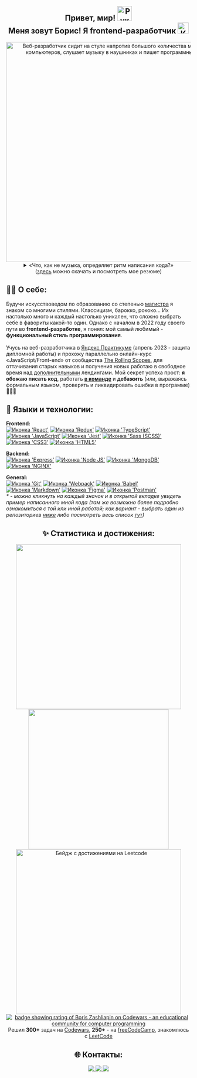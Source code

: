 <h2 align="center"><b>Привет, мир! <img src="https://emojipedia-us.s3.amazonaws.com/source/skype/289/victory-hand_270c-fe0f.png" width="40" alt="Рука в приветственном жесте">
<br>
  Меня зовут Борис! Я frontend-разработчик</b> <img src="https://i.pinimg.com/originals/a6/70/91/a67091c003173f3cd58801f345392dde.gif" alt="Кот, печатающий на клавиатуре ноутбука" width="30"></h2>
  
 <div align="center">
  <img src="https://media.tenor.com/qJ5evVs-_uUAAAAC/coding.gif" width="600" alt="Веб-разработчик сидит на стуле напротив большого количества мониторов компьютеров, слушает музыку в наушниках и пишет программный код">
  <br>
  <details><summary>&laquo;Что, как не музыка, определяет ритм написания кода?&raquo;</summary>
    
https://user-images.githubusercontent.com/108838349/215626451-8365718e-923b-46f3-861f-69494e9d5c49.mp4

  </details>
  (<a href="https://github.com/elrouss/elrouss/files/11159006/ZashliapinBD-frontend_ed05042023.pdf">здесь</a> можно скачать и посмотреть мое резюме)
</div>


<h2>🧘‍♂️ О себе:</h2>
Будучи искусствоведом по образованию со степенью <a href="https://diploma.spbu.ru/gp/view?id=13325">магистра</a> я знаком со многими стилями. Классицизм, барокко, рококо... Их настолько много и каждый настолько уникален, что сложно выбрать себе в фавориты какой-то один. Однако с началом в 2022 году своего пути во <b>frontend-разработке</b>, я понял: мой самый любимый - <b>функциональный стиль программирования</b>.
<br>
<br>
Учусь на веб-разработчика в <a href="https://practicum.yandex.ru/web/">Яндекс Практикуме</a> (апрель 2023 - защита дипломной работы) и прохожу параллельно онлайн-курс &laquo;JavaScript/Front-end&raquo; от сообщества <a href="https://rs.school/">The Rolling Scopes</a>, для оттачивания старых навыков и получения новых работаю в свободное время над <a href="https://github.com/elrouss/competitive-project-team-1">дополнительными</a> лендингами. Мой секрет успеха прост: <b>я обожаю писать код</b>, работать <a href="https://github.com/Kumiho1/lubimovka"><b>в команде</b></a> и <b>дебажить</b> (или, выражаясь формальным языком, проверять и ликвидировать ошибки в программе) 🐞🔫😄

<br>

<h2>🔧 Языки и технологии:</h2>
<b>Frontend:</b>
<br>
<a href="https://github.com/elrouss/react-mesto-auth/blob/main/src/components/App/App.js"><img src="https://img.shields.io/badge/React-20232A?style=for-the-badge&logo=react&logoColor=61DAFB" alt="Иконка 'React'"></a>
<a href=""><img src="https://img.shields.io/badge/Redux-593D88?style=for-the-badge&logo=redux&logoColor=white" alt="Иконка 'Redux'"></a>
<a href=""><img src="https://img.shields.io/badge/TypeScript-007ACC?style=for-the-badge&logo=typescript&logoColor=white" alt="Иконка 'TypeScript'"></a>
<a href="https://github.com/elrouss/competitive-project-team-1/blob/main/scripts/pages/index.js"><img src="https://img.shields.io/badge/JavaScript-323330?style=for-the-badge&logo=javascript&logoColor=F7DF1E" alt="Иконка 'JavaScript'"></a>
<a href=""><img src="https://img.shields.io/badge/Jest-C21325?style=for-the-badge&logo=jest&logoColor=white" alt="Иконка 'Jest'"></a>
<a href="https://github.com/elrouss/movies-explorer-frontend/tree/main/src/sass"><img src="https://img.shields.io/badge/Sass-CC6699?style=for-the-badge&logo=sass&logoColor=white" alt="Иконка 'Sass (SCSS)'"></a>
<a href="https://github.com/Kumiho1/lubimovka/blob/main/blocks/footer/__container/footer__container.css"><img src="https://img.shields.io/badge/CSS3-1572B6?style=for-the-badge&logo=css3&logoColor=white" alt="Иконка 'СSS3'"></a>
<a href="https://github.com/elrouss/how-to-learn/blob/main/index.html"><img src="https://img.shields.io/badge/HTML5-E34F26?style=for-the-badge&logo=html5&logoColor=white" alt="Иконка 'HTML5'"></a>

<b>Backend:</b>
<br>
<a href="https://github.com/elrouss/express-mesto-gha/blob/main/app.js"><img src="https://img.shields.io/badge/Express.js-000000?style=for-the-badge&logo=express&logoColor=white" alt="Иконка 'Express'"></a>
<a href="https://github.com/elrouss/express-mesto-gha/blob/main/package.json"><img src="https://img.shields.io/badge/Node.js-339933?style=for-the-badge&logo=nodedotjs&logoColor=white" alt="Иконка 'Node JS'"></a>
<a href="https://github.com/elrouss/express-mesto-gha/blob/main/app.js"><img src="https://img.shields.io/badge/MongoDB-4EA94B?style=for-the-badge&logo=mongodb&logoColor=white" alt="Иконка 'MongoDB'"></a>
<a href=""><img src="https://img.shields.io/badge/Nginx-009639?style=for-the-badge&logo=nginx&logoColor=white" alt="Иконка 'NGINX'"></a>

<b>General:</b>
<br>
<a href="https://github.com/elrouss/competitive-project-team-1/network"><img src="https://img.shields.io/badge/GIT-E44C30?style=for-the-badge&logo=git&logoColor=white" alt="Иконка 'Git'"></a>
<a href="https://github.com/elrouss/mesto/blob/main/webpack.config.js"><img src="https://img.shields.io/badge/Webpack-8DD6F9?style=for-the-badge&logo=Webpack&logoColor=white" alt="Иконка 'Webpack'"></a>
<a href="https://github.com/elrouss/yandex_landing/blob/main/babel.config.js"><img src="https://img.shields.io/badge/Babel-F9DC3E?style=for-the-badge&logo=babel&logoColor=white" alt="Иконка 'Babel'"></a>
<a href="https://elrouss.github.io/rsschool-cv/cv"><img src="https://img.shields.io/badge/Markdown-000000?style=for-the-badge&logo=markdown&logoColor=white" alt="Иконка 'Markdown'"></a>
<a href="https://www.figma.com/file/kJFAe4gM4V1YT6uDrx4jpF/Month-of-Landings_external-link?t=bRw75piMibawBlDZ-6"><img src="https://img.shields.io/badge/Figma-F24E1E?style=for-the-badge&logo=figma&logoColor=white" alt="Иконка 'Figma'"></a>
<a href=""><img src="https://img.shields.io/badge/Postman-FF6C37?style=for-the-badge&logo=Postman&logoColor=white" alt="Иконка 'Postman'"></a>
<br>
<i>* - можно кликнуть на каждый значок и в открытой вкладке увидеть пример написанного мной кода (там же возможно более подробно ознакомиться с той или иной работой; как вариант - выбрать один из репозиториев <a href="https://github.com/elrouss#:~:text=Customize%20your%20pins-,Pinned,-react%2Dmesto%2Dauth">ниже</a> либо посмотреть весь список <a href="https://github.com/elrouss?tab=repositories">тут</a>)</i>

<!-- <h2>📈 В планах:</h2>
<b>Frontend:</b>
<br>
<a href=""><img src="https://img.shields.io/badge/postcss-DD3A0A?style=for-the-badge&logo=postcss&logoColor=white" alt="Иконка 'PostCSS'"></a>
<a href=""><img src="https://img.shields.io/badge/Vue.js-35495E?style=for-the-badge&logo=vuedotjs&logoColor=4FC08D" alt="Иконка 'Vue'"></a>
<br>
<b>General:</b>
<br>
<a href=""><img src="https://shureed.github.io/images/badge.png" alt="Иконка алгоритмов" width="80"></a> - на данный момент изучаю самостоятельно <b>алгоритмы</b> по книге <a href="https://github.com/egonSchiele/grokking_algorithms">Адитьи Бхаргавы</a> и закрепляю свой навык написанием <a href="https://codepen.io/collection/ExbBJg">кода</a> -->

<!-- <br> -->

<!-- <h2 align="center">:man_student: Образование:</h2>
<div align="center">

|<img width="240" src="https://user-images.githubusercontent.com/108838349/211216539-bbb602c4-897b-49dd-868c-2a83df4d720f.png" alt="Скан сертификата, подтверждающий участие Бориса Зашляпина в разработке лендинга по заказу команды HR (Human Resources) Яндекс Практикума">|<img src="https://user-images.githubusercontent.com/108838349/211216223-91733ab8-01a9-4414-a389-b7e2c70181b7.jpeg" width="240" alt="Скан сертификата, подтверждающий прохождение Борисом Зашляпиным интенсива онлайн-школы 'Айтилогия'">|<img src="https://user-images.githubusercontent.com/108838349/215734968-bc6395a5-4a45-4f99-96a6-6e09b457d01c.png" width="200" alt="Скан сертификата, выданного Санкт-Петербургским государственным университетом с подтверждением владения Борисом Зашляпиным английским языком на уровне B2">|
|---|---|---|
  |<div align="center"><a href="https://practicum.yandex.ru/">Сертификат</a> участия в разработке<br><a href="https://github.com/elrouss/yandex_landing">лендинга</a> для HR-команды Яндекс Практикума<br>(2022)</div>|<div align="center"><a href="https://itlogia.ru/">Сертификат</a> о прохождении<br>интенсива по теме <a href="https://github.com/elrouss/cars-hw">&laquo;Frontend Start&raquo;</a><br>(2022)</div>|<div align="center"><a href="https://spbu.ru/">Сертификат</a> о сдаче теста по<br>английскому языку (B2)<br>(2016)</div>| -->

<h2 align="center">✨ Статистика и достижения:</h2>
<div align="center">
  <a href="https://git.io/streak-stats"><img src="https://streak-stats.demolab.com?user=elrouss&theme=shades-of-purple&border_radius=1&date_format=%5BY%20%5DM%20j" width="450"/></a>
  <img src="https://github-readme-stats.vercel.app/api/top-langs/?username=elrouss&layout=compact&theme=shades-of-purple&langs_count=8" width="382"/>
  <br>
  <a href="https://leetcode.com/elrouss/"><img width="450" src="https://leetcard.jacoblin.cool/elrouss?theme=nord&ext=heatmap" alt="Бейдж с достижениями на Leetcode"></a>
  <br>
  <a href="https://www.codewars.com/users/rsschool_e730e62b58c73d40"><img src="https://www.codewars.com/users/rsschool_e730e62b58c73d40/badges/large" alt="badge showing rating of Boris Zashliapin on Codewars - an educational community for computer programming"></a>
  <br>
  Решил <b>300+</b> задач на <a href="https://www.codewars.com/users/elrouss">Codewars</a>, <b>250+</b> - на <a href="https://www.freecodecamp.org/elrouss">freeCodeCamp</a>, знакомлюсь с <a href="https://leetcode.com/elrouss/">LeetCode</a>
</div>

<h2 align="center">🌐 Контакты:</h2>
<div align="center">
  <a href="https://t.me/elrouss">
    <img src="https://img.shields.io/badge/Telegram-blue?logo=telegram&logoColor=white&style=for-the-badge">
  </a>
  <a href="https://codepen.io/elrouss">
    <img src="https://img.shields.io/badge/CodePen-black?logo=codepen&logoColor=white&style=for-the-badge">
  </a>
  <a href="https://www.linkedin.com/in/frontend-elrouss/">
    <img src="https://img.shields.io/badge/LinkedIn-blue?logo=linkedin&logoColor=white&style=for-the-badge">
  </a>
</div>
